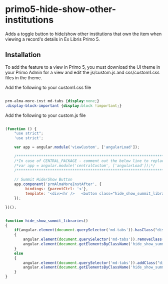 # primo5-hide-show-other-institutions
Adds a toggle button to hide/show other institutions that own the item when viewing a record's details in Ex Libris Primo 5.

## Installation

To add the feature to a view in Primo 5, you must download the UI theme in your Primo Admin for a view and edit the js/custom.js and css/custom1.css files in the theme. 

Add the following to your custom1.css file
```css

prm-alma-more-inst md-tabs {display:none;}
.display-block-important {display:block !important;}

```

Add the following to your custom.js file
```js

(function () {
    "use strict";
    'use strict';

    var app = angular.module('viewCustom', ['angularLoad']);

    /****************************************************************************************************/
    /*In case of CENTRAL_PACKAGE - comment out the below line to replace the other module definition*/
    /*var app = angular.module('centralCustom', ['angularLoad']);*/
    /****************************************************************************************************/
	
	// Summit Hide/Show Button
	app.component('prmAlmaMoreInstAfter', {
		 bindings: {parentCtrl: '<'},
		 template: '<div><hr />   <button class="hide_show_summit_libraries_button" onclick="hide_show_summit_libraries()" something>Show Summit Libraries</button></div>'
	});

})();


function hide_show_summit_libraries() 
{
	if(angular.element(document.querySelector('md-tabs')).hasClass("display-block-important"))
	{
		angular.element(document.querySelector('md-tabs')).removeClass("display-block-important");
		angular.element(document.getElementsByClassName('hide_show_summit_libraries_button')).text("Show Summit Libraries");
	}
	else
	{
		angular.element(document.querySelector('md-tabs')).addClass("display-block-important");
		angular.element(document.getElementsByClassName('hide_show_summit_libraries_button')).text("Hide Summit Libraries");
	}
}

```
